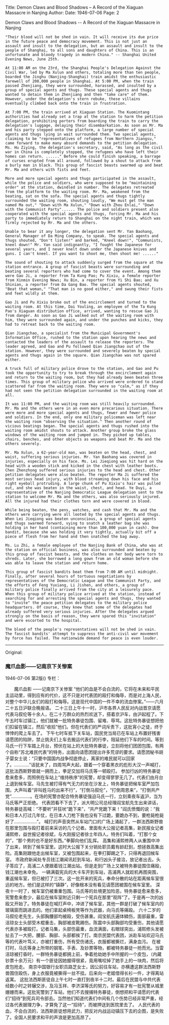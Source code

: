 Title: Demon Claws and Blood Shadows – A Record of the Xiaguan Massacre in Nanjing
Author:
Date: 1946-07-06
Page: 2

Demon Claws and Blood Shadows
    -- A Record of the Xiaguan Massacre in Nanjing

    "Their blood will not be shed in vain. It will receive its due price in the future peace and democracy movement. This is not just an assault and insult to the delegation, but an assault and insult to the people of Shanghai, to all sons and daughters of China. This is an unfortunate and bloody tragedy in modern China." -- Shanghai United Evening News, June 25th.

    At 11:00 AM on the 23rd, the Shanghai People's Delegation Against the Civil War, led by Ma Xulun and others, totaling more than ten people, boarded the Jinghu (Nanjing-Shanghai) train amidst the enthusiastic farewell of 200,000 people in Shanghai. At 5:00 PM, when the train passed Zhenjiang, they were surrounded, harassed, and insulted by a group of special agents and thugs. These special agents and thugs wanted to detain them in Zhenjiang and then "take care" of them. However, under the delegation's stern rebuke, these villains eventually climbed back onto the train in frustration.

    At 7:00 PM, the train arrived at Xiaguan Station. The Kuomintang authorities had already set a trap at the station to harm the petition delegation, prohibiting porters from boarding the train to carry the delegation's luggage, delaying their disembarkation. As soon as Mr. Ma and his party stepped onto the platform, a large number of special agents and thugs lying in wait surrounded them. Two special agents, claiming to be "representatives of refugees from Northern Jiangsu," came forward to make many absurd demands to the petition delegation. Ms. Hu Ziying, the delegation's secretary, said, "As long as the civil war in China is completely stopped, the refugees who have left their homes can return. ......" Before she could finish speaking, a barrage of curses erupted from all around, followed by a shout to attack from a burly man in black. This group of fascist beasts swarmed up and beat Mr. Ma and others with fists and feet.

    More and more special agents and thugs participated in the assault, while the police and soldiers, who were supposed to be "maintaining order" at the station, dwindled in number. The delegates retreated from the platform to the waiting room. Mr. Ma, weakened from the beating, sat on the sofa. The special agents and thugs tightly surrounded the waiting room, shouting loudly, "We must get the man named Ma out," "Down with Ma Xulun," "Down with Zhou Enlai," "Down with the Communist Party"...... The police and soldiers present also cooperated with the special agents and thugs, forcing Mr. Ma and his party to immediately return to Shanghai on the night train, which was firmly rejected by Mr. Ma and the others.

    Unable to bear it any longer, the delegation sent Mr. Yan Baohang, General Manager of Da Ming Company, to speak. The special agents and thugs shouted, "Don't listen!" and barked, "Kneel down!", "Communists, kneel down!" Mr. Yan said indignantly, "I fought the Japanese for several years, and I never knelt down under the Japanese knives and guns. I can't kneel. If you want to shoot me, then shoot me! ......"

    The sound of shouting to attack suddenly surged from the square at the station entrance. A group of fascist beasts were surrounding and beating several reporters who had come to cover the event. Among them were Gao Ji, a reporter from Ta Kung Pao; Pu Xixiu, a female reporter from Xinmin Evening News; Xu Bin, a reporter from Yi Shi Bao; and Xu Shinian, a reporter from Da Gang Bao. The special agents shouted, "Beat that woman," "That man is no good either," and swung their fists and feet wildly at them.

    Gao Ji and Pu Xixiu broke out of the encirclement and turned to the waiting room. At this time, Dai Youling, an employee of the Ta Kung Pao's Xiaguan distribution office, arrived, wanting to rescue Gao Ji from danger. As soon as Gao Ji walked out of the waiting room with him, they were surrounded again, and under the punches and kicks, they had to retreat back to the waiting room.

    Qian Jiangchao, a specialist from the Municipal Government's Information Office, rushed to the station upon hearing the news and contacted the leaders of the assault to release the reporters. The leader agreed, and Gao and Pu followed Qian Jiangchao out of the station. However, they were surrounded and severely beaten by special agents and thugs again in the square. Qian Jiangchao was not spared either.

    A truck full of military police drove to the station, and Gao and Pu took the opportunity to try to break through the encirclement again and return to the waiting room, but they had already been beaten three times. This group of military police who arrived were ordered to stand scattered far from the waiting room. They were so "calm," as if they had not seen the petition delegation surrounded in the waiting room at all.

    It was 11:00 PM, and the waiting room was still heavily surrounded. Mr. Ma and the others were in an even more precarious situation. There were more and more special agents and thugs, fewer and fewer police and soldiers. In the end, only one military policeman was left near the waiting room "observing the situation." Then another round of vicious beatings began. The special agents and thugs rushed into the waiting room amidst shouts to attack. Another group broke the glass windows of the waiting room and jumped in. They picked up tables, chairs, benches, and other objects as weapons and beat Mr. Ma and the others severely.

    Mr. Ma Xulun, a 62-year-old man, was beaten on the head, chest, and waist, suffering serious injuries. Mr. Yan Baohang was covered in injuries, especially on his face. Ms. Lei Jieqiong was hit hard on the head with a wooden stick and kicked in the chest with leather boots. Chen Zhenzhong suffered serious injuries to the head and chest. Other petition delegates were also beaten. The reporter Ma Ji suffered the most serious head injury, with blood streaming down his face and his right eyeball protruding. A large chunk of Pu Xixiu's hair was pulled out, and she was beaten in the waist, chest, and head. Ye Duyi, a representative of the Nanjing Democratic League delegation sent to the station to welcome Mr. Ma and the others, was also seriously injured. All the injured had their clothes torn and were covered in blood.

    While being beaten, the pens, watches, and cash that Mr. Ma and the others were carrying were all looted by the special agents and thugs. When Lei Jieqiong was beaten unconscious, a group of special agents and thugs swarmed forward, vying to snatch a leather bag she was holding in her hand (containing more than 100,000 yuan in cash). One bandit, because she was holding it very tightly, actually bit off a piece of flesh from her hand and then snatched the bag away.

    Ms. Lu Zhi, a female employee of the Nanjing Bank of China, who was at the station on official business, was also surrounded and beaten by this group of fascist beasts, and the clothes on her body were torn to shreds. Later, she borrowed a long gown from an old woman before she was able to leave the station and return home.

    This group of fascist bandits beat them from 7:00 AM until midnight. Finally, after several hours of tortuous negotiations by representatives of the Democratic League and the Communist Party, and the efforts of Feng Yuxiang, Li Jishen, and others, a group of military police finally arrived from the city at a leisurely pace. When this group of military police arrived at the station, instead of searching for and arresting the special agents and thugs, they wanted to "invite" the peace petition delegates to the military police headquarters. Of course, they knew that some of the delegates had already suffered very serious injuries. After the delegates argued strongly on the basis of reason, they were spared this "invitation" and were escorted to the hospital.

    The blood of the people's representatives will not be shed in vain. The fascist bandits' attempt to suppress the anti-civil war movement by force has failed. The nationwide demand for peace is even louder.



<hr /> 

Original: 


### 魔爪血影——记南京下关惨案

1946-07-06
第2版()
专栏：

　　魔爪血影
    ——记南京下关惨案
    “他们的血是不会白流的，它将在未来和平民主运动里，得到应有的代价，这不只是对代表团的殴打和侮辱，而是对上海人民，对整个中华儿女们的殴打和侮辱。这是现代中国的一件不幸的流血惨案。”——六月二十五日沪联合晚报语。
    二十三日上午十一时，沪市各界人民反对内战晋京请愿代表马叙伦等十余人，在二十万群众的热烈欢送下，搭着京沪车，由沪起程了。下午五时车过镇江，他们就被一批特务暴徒包围、留难、辱骂。这批特务暴徒想把他们扣留在镇江，然后“收拾”他们。但在代表们的严词斥责下，这批宵小之徒，终于悻悻的爬上车去了。
    下午七时车抵下关车站，国民党当局已在车站上布置好残害请愿团的陷阱，禁止挑夫们上车去搬运代表们的行李，阻延他们下车的时间。等到马氏一行下车踏上月台，预伏在站上的大批特务暴徒，立刻将他们团团包围，有两个自称“苏北难民代表”的特务，出面向请愿团提出许多荒谬的要求。请愿团秘书胡子婴女士说：“只要中国国内战争彻底停止，离家的难民就可以回家了。…………”话犹未了，四周骂声大起，跟着一个穿着黑衣的彪形大汉一声喊打，这批法西斯野兽就一拥而上，拳足交加将马氏等一顿殴打。
    参加行凶的特务暴徒愈来愈多，而照例在车站上“维持秩序”的宪警，却变得寥寥无几了。代表们由月台上退到候车室。马先生被打得有气无力的坐在沙发上，特务暴徒把候车室严加包围，大声叫着“非叫姓马的出来不行”，“打倒马叙伦”，“打倒周恩来”，“打倒共产党”……………。在场的宪警亦配合特务暴徒强迫马氏一行，立刻乘夜车返沪，当为马氏等严正拒绝。
    代表团看不下去了，派大明公司总经理阎宝航先生出来讲话，特务暴徒高喊：“不要听”并狂吠“跪下来”，“共产党跪下来！”阎氏愤慨的说：“我和日本人打过几年仗，在日本人刀枪下我也没有下过跪，要跪办不到，要枪毙枪毙好了………………”。
    喊打的声音突然从车站门口的广场上涌起了，一群法西斯野兽在那里包围与殴打着前来采访的几个记者。里面有大公报记者高集，新民报女记者浦熙修，益世报记者徐斌，与大刚报记者徐士年四人。特务们叫着，“打那个女的”，“那个男的也不是好东西。”拳脚向他们乱挥。
    高集和浦熙修两人从重围中冲了出来，转到了候车室里。这时大公报下关分销处职员戴有龄赶到，想拯救高集出险。高集刚跟他走出候车室，又被包围起来，在拳打脚踢之下，只得再退回候车室。
    市政府新闻处专员钱江潮闻讯赶到车站，和行凶头子接洽，放记者出去。头子答应了，高浦二人便跟着钱江潮出站。但是走到广场上又被特务暴徒围住痛殴，钱江潮也未幸免。
    一辆满载宪兵的大卡车开到车站，高浦两人就趁机再图突围，重返候车室，但已被打了三次。这一批开来的宪兵，奉命分散的站在距离候车室很远的地方。他们是这样的“镇静”，好像根本没有看见请愿团被围在候车室里。
    深夜十一时了，候车室仍被重重包围。马氏等的处境更加险恶，特务暴徒愈来愈多，宪警愈来愈少，最后在候车室附近只剩一个宪兵在那里“观阵”了。于是再一次的凶殴又开始了。特务暴徒在喊打声中，冲进了候车室，其他一群是打破了候车室内的玻璃窗而跳进去的。他们拿起桌椅板凳等作为武器，向马氏等痛殴。
    六十二岁的马叙伦老先生，头部胸腰部均被殴，受伤甚重。阎宝航氏遍体鳞伤，面部最重，雷洁琼女士头部受木棍重击，胸部被皮靴踢伤。陈震中头部胸部均受重伤，其他请愿代表亦多被殴打。记者马集，头部伤最重，血流满面，右眼球突出，浦熙修头发被扯去了一大把，腰部、胸部、头部都挨了打。南京民盟代表团，派赴车站欢迎马氏等的代表叶笃义，亦被打重伤，所有受伤诸氏，衣服都被撕烂，满身血污。
    在被打时，马氏等身上所带的钢笔、手表、及钞票等物，都被特务暴徒一抢而光。当雷洁琼被打昏时，一群特务暴徒都拥上前，争着抢劫她手中所握的一个皮包，（内藏钞票十余万元）有一个匪徒因她握得很紧，竟用嘴咬掉了她手上的一块肉，然后将皮包抢走。
    南京中国银行女职员路芝女士，因公前往车站，亦横遭这群法西斯野兽围住殴伤，身上衣服竟被撕得一丝不挂。后来向一老姬借得长衫一件，才得离站返寓。
    这批法西斯匪徒自上午七时一直打到夜半十二时。最后在民盟与中共代表经数小时之转辗交涉，及冯玉祥、李济深等氏的努力，好容易才有一批宪警从城里姗姗而来。这批宪警到了车站，他们不去搜捕特务暴徒，倒想把和平请愿的代表们“招待”到宪兵司令部去。当然他们知道代表们中间有几个伤势已经非常严重，经过各代表据理力争，才算免了这一“招待”，而被押送到医院里去了。
    人民代表的血，不会白流的，法西斯匪徒想用武力，把反对内战运动镇压下去的企图，是失败了。全国人民要求和平的声浪是更加高昂了。
